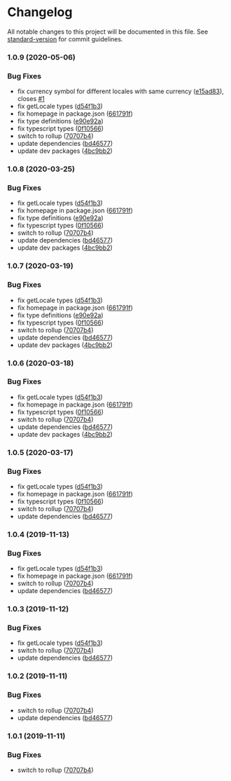 # Changelog

All notable changes to this project will be documented in this file. See [standard-version](https://github.com/conventional-changelog/standard-version) for commit guidelines.

### 1.0.9 (2020-05-06)


### Bug Fixes

* fix currency symbol for different locales with same currency ([e15ad83](https://github.com/ozum/intl-data/commit/e15ad83b7b55ba9bc442d623ae741a168a526217)), closes [#1](https://github.com/ozum/intl-data/issues/1)
* fix getLocale types ([d54f1b3](https://github.com/ozum/intl-data/commit/d54f1b319d5469010afd7018450566c7037f759a))
* fix homepage in package.json ([661791f](https://github.com/ozum/intl-data/commit/661791f66d3d3f0c57be85b8ce2f21591bb4e7a5))
* fix type definitions ([e90e92a](https://github.com/ozum/intl-data/commit/e90e92a6d8d60a3ba244e414592d1f4103959554))
* fix typescript types ([0f10566](https://github.com/ozum/intl-data/commit/0f105667569aa6bfda714a2da9d4b5ae6f93bb17))
* switch to rollup ([70707b4](https://github.com/ozum/intl-data/commit/70707b4f72f07e3dc90c809c26483cdb56b92764))
* update dependencies ([bd46577](https://github.com/ozum/intl-data/commit/bd46577c7b5af0df000229b524d226397c42f8ee))
* update dev packages ([4bc9bb2](https://github.com/ozum/intl-data/commit/4bc9bb28a35e689619fedfc95b43809786f4aa4c))

### 1.0.8 (2020-03-25)


### Bug Fixes

* fix getLocale types ([d54f1b3](https://github.com/ozum/intl-data/commit/d54f1b319d5469010afd7018450566c7037f759a))
* fix homepage in package.json ([661791f](https://github.com/ozum/intl-data/commit/661791f66d3d3f0c57be85b8ce2f21591bb4e7a5))
* fix type definitions ([e90e92a](https://github.com/ozum/intl-data/commit/e90e92a6d8d60a3ba244e414592d1f4103959554))
* fix typescript types ([0f10566](https://github.com/ozum/intl-data/commit/0f105667569aa6bfda714a2da9d4b5ae6f93bb17))
* switch to rollup ([70707b4](https://github.com/ozum/intl-data/commit/70707b4f72f07e3dc90c809c26483cdb56b92764))
* update dependencies ([bd46577](https://github.com/ozum/intl-data/commit/bd46577c7b5af0df000229b524d226397c42f8ee))
* update dev packages ([4bc9bb2](https://github.com/ozum/intl-data/commit/4bc9bb28a35e689619fedfc95b43809786f4aa4c))

### 1.0.7 (2020-03-19)


### Bug Fixes

* fix getLocale types ([d54f1b3](https://github.com/ozum/intl-data/commit/d54f1b319d5469010afd7018450566c7037f759a))
* fix homepage in package.json ([661791f](https://github.com/ozum/intl-data/commit/661791f66d3d3f0c57be85b8ce2f21591bb4e7a5))
* fix type definitions ([e90e92a](https://github.com/ozum/intl-data/commit/e90e92a6d8d60a3ba244e414592d1f4103959554))
* fix typescript types ([0f10566](https://github.com/ozum/intl-data/commit/0f105667569aa6bfda714a2da9d4b5ae6f93bb17))
* switch to rollup ([70707b4](https://github.com/ozum/intl-data/commit/70707b4f72f07e3dc90c809c26483cdb56b92764))
* update dependencies ([bd46577](https://github.com/ozum/intl-data/commit/bd46577c7b5af0df000229b524d226397c42f8ee))
* update dev packages ([4bc9bb2](https://github.com/ozum/intl-data/commit/4bc9bb28a35e689619fedfc95b43809786f4aa4c))

### 1.0.6 (2020-03-18)


### Bug Fixes

* fix getLocale types ([d54f1b3](https://github.com/ozum/intl-data/commit/d54f1b319d5469010afd7018450566c7037f759a))
* fix homepage in package.json ([661791f](https://github.com/ozum/intl-data/commit/661791f66d3d3f0c57be85b8ce2f21591bb4e7a5))
* fix typescript types ([0f10566](https://github.com/ozum/intl-data/commit/0f105667569aa6bfda714a2da9d4b5ae6f93bb17))
* switch to rollup ([70707b4](https://github.com/ozum/intl-data/commit/70707b4f72f07e3dc90c809c26483cdb56b92764))
* update dependencies ([bd46577](https://github.com/ozum/intl-data/commit/bd46577c7b5af0df000229b524d226397c42f8ee))
* update dev packages ([4bc9bb2](https://github.com/ozum/intl-data/commit/4bc9bb28a35e689619fedfc95b43809786f4aa4c))

### 1.0.5 (2020-03-17)


### Bug Fixes

* fix getLocale types ([d54f1b3](https://github.com/ozum/intl-data/commit/d54f1b319d5469010afd7018450566c7037f759a))
* fix homepage in package.json ([661791f](https://github.com/ozum/intl-data/commit/661791f66d3d3f0c57be85b8ce2f21591bb4e7a5))
* fix typescript types ([0f10566](https://github.com/ozum/intl-data/commit/0f105667569aa6bfda714a2da9d4b5ae6f93bb17))
* switch to rollup ([70707b4](https://github.com/ozum/intl-data/commit/70707b4f72f07e3dc90c809c26483cdb56b92764))
* update dependencies ([bd46577](https://github.com/ozum/intl-data/commit/bd46577c7b5af0df000229b524d226397c42f8ee))

### 1.0.4 (2019-11-13)


### Bug Fixes

* fix getLocale types ([d54f1b3](https://github.com/ozum/intl-data/commit/d54f1b319d5469010afd7018450566c7037f759a))
* fix homepage in package.json ([661791f](https://github.com/ozum/intl-data/commit/661791f66d3d3f0c57be85b8ce2f21591bb4e7a5))
* switch to rollup ([70707b4](https://github.com/ozum/intl-data/commit/70707b4f72f07e3dc90c809c26483cdb56b92764))
* update dependencies ([bd46577](https://github.com/ozum/intl-data/commit/bd46577c7b5af0df000229b524d226397c42f8ee))

### 1.0.3 (2019-11-12)


### Bug Fixes

* fix getLocale types ([d54f1b3](https://github.com/ozum/intl-options/commit/d54f1b319d5469010afd7018450566c7037f759a))
* switch to rollup ([70707b4](https://github.com/ozum/intl-options/commit/70707b4f72f07e3dc90c809c26483cdb56b92764))
* update dependencies ([bd46577](https://github.com/ozum/intl-options/commit/bd46577c7b5af0df000229b524d226397c42f8ee))

### 1.0.2 (2019-11-11)


### Bug Fixes

* switch to rollup ([70707b4](https://github.com/ozum/intl-options/commit/70707b4f72f07e3dc90c809c26483cdb56b92764))
* update dependencies ([bd46577](https://github.com/ozum/intl-options/commit/bd46577c7b5af0df000229b524d226397c42f8ee))

### 1.0.1 (2019-11-11)


### Bug Fixes

* switch to rollup ([70707b4](https://github.com/ozum/intl-options/commit/70707b4f72f07e3dc90c809c26483cdb56b92764))
